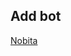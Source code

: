 ## Add bot
[Nobita](https://discord.com/oauth2/authorize?client_id=627531554255798282&scope=bot&permissions=2147351783)
